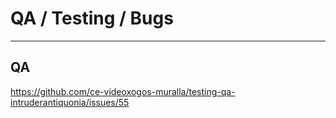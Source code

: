 # QA / Testing / Bugs
--- 
## QA
https://github.com/ce-videoxogos-muralla/testing-qa-intruderantiquonia/issues/55


